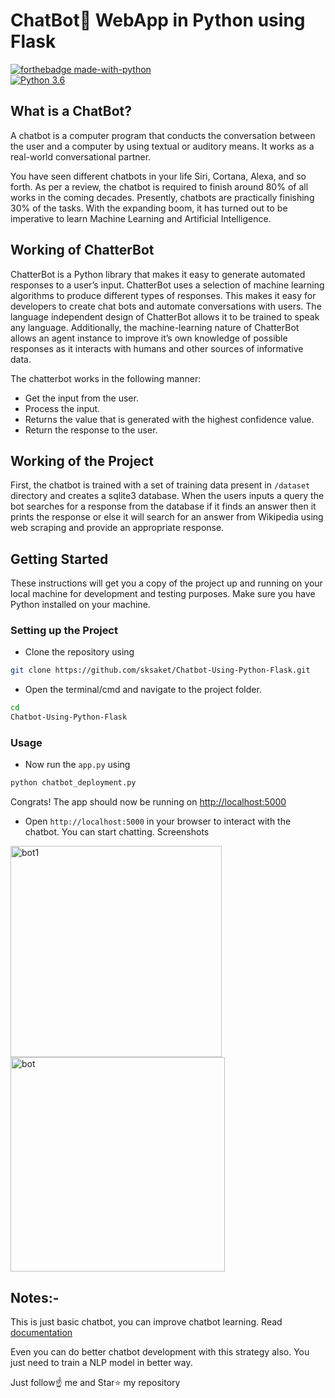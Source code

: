 # ChatBot💬 WebApp in Python using Flask
[![forthebadge made-with-python](http://ForTheBadge.com/images/badges/made-with-python.svg)](https://www.python.org/)                 
[![Python 3.6](https://img.shields.io/badge/python-3.6-blue.svg)](https://www.python.org/downloads/release/python-360/)

## What is a ChatBot?

A chatbot is a computer program that conducts the conversation between the user and a computer by using textual or auditory means. It works as a real-world conversational partner.

You have seen different chatbots in your life Siri, Cortana, Alexa, and so forth. As per a review, the chatbot is required to finish around 80% of all works in the coming decades. Presently, chatbots are practically finishing 30% of the tasks. With the expanding boom, it has turned out to be imperative to learn Machine Learning and Artificial Intelligence.

## Working of ChatterBot

ChatterBot is a Python library that makes it easy to generate automated responses to a user’s input. ChatterBot uses a selection of machine learning algorithms to produce different types of responses. This makes it easy for developers to create chat bots and automate conversations with users. The language independent design of ChatterBot allows it to be trained to speak any language. Additionally, the machine-learning nature of ChatterBot allows an agent instance to improve it’s own knowledge of possible responses as it interacts with humans and other sources of informative data.

The chatterbot works in the following manner:

- Get the input from the user.
- Process the input.
- Returns the value that is generated with the highest confidence value.
- Return the response to the user.

## Working of the Project

First, the chatbot is trained with a set of training data present in `/dataset` directory and creates a sqlite3 database. When the users inputs a query the bot searches for a response from the database if it finds an answer then it prints the response or else it will search for an answer from Wikipedia using web scraping and provide an appropriate response.

## Getting Started

These instructions will get you a copy of the project up and running on your local machine for development and testing purposes. Make sure you have Python installed on your machine.

### Setting up the Project

- Clone the repository using

```bash
git clone https://github.com/sksaket/Chatbot-Using-Python-Flask.git
```

- Open the terminal/cmd and navigate to the project folder.

```bash
cd 
Chatbot-Using-Python-Flask
```


### Usage

- Now run the `app.py` using

```bash
python chatbot_deployment.py
```

Congrats! The app should now be running on <http://localhost:5000>

- Open `http://localhost:5000` in your browser to interact with the chatbot.
 You can start chatting.
Screenshots
<img width="338" alt="bot1" src="https://user-images.githubusercontent.com/86573422/155187493-9acda31c-077b-4c4e-8a8e-285676ac780c.png">
<img width="343" alt="bot" src="https://user-images.githubusercontent.com/86573422/155186720-126ccc8c-9508-4117-a2d2-f3d01d8fe3cf.png">





## Notes:-
This is just basic chatbot, you can improve chatbot learning. Read [documentation](https://pypi.org/project/ChatterBot/)

Even you can do better chatbot development with this strategy also. You just need to train a NLP model in better way.

Just follow☝️ me and Star⭐ my repository
